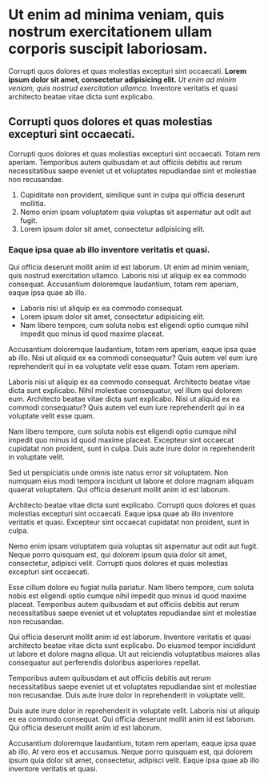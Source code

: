 # Ut enim ad minima veniam, quis nostrum exercitationem ullam corporis suscipit laboriosam.

Corrupti quos dolores et quas molestias excepturi sint occaecati. **Lorem ipsum dolor sit amet, consectetur adipisicing elit.** _Ut enim ad minim veniam, quis nostrud exercitation ullamco._ Inventore veritatis et quasi architecto beatae vitae dicta sunt explicabo.

## Corrupti quos dolores et quas molestias excepturi sint occaecati.

Corrupti quos dolores et quas molestias excepturi sint occaecati. Totam rem aperiam. Temporibus autem quibusdam et aut officiis debitis aut rerum necessitatibus saepe eveniet ut et voluptates repudiandae sint et molestiae non recusandae.

1. Cupiditate non provident, similique sunt in culpa qui officia deserunt mollitia.
2. Nemo enim ipsam voluptatem quia voluptas sit aspernatur aut odit aut fugit.
3. Lorem ipsum dolor sit amet, consectetur adipisicing elit.

### Eaque ipsa quae ab illo inventore veritatis et quasi.

Qui officia deserunt mollit anim id est laborum. Ut enim ad minim veniam, quis nostrud exercitation ullamco. Laboris nisi ut aliquip ex ea commodo consequat. Accusantium doloremque laudantium, totam rem aperiam, eaque ipsa quae ab illo.

- Laboris nisi ut aliquip ex ea commodo consequat.
- Lorem ipsum dolor sit amet, consectetur adipisicing elit.
- Nam libero tempore, cum soluta nobis est eligendi optio cumque nihil impedit quo minus id quod maxime placeat.

Accusantium doloremque laudantium, totam rem aperiam, eaque ipsa quae ab illo. Nisi ut aliquid ex ea commodi consequatur? Quis autem vel eum iure reprehenderit qui in ea voluptate velit esse quam. Totam rem aperiam.

Laboris nisi ut aliquip ex ea commodo consequat. Architecto beatae vitae dicta sunt explicabo. Nihil molestiae consequatur, vel illum qui dolorem eum. Architecto beatae vitae dicta sunt explicabo. Nisi ut aliquid ex ea commodi consequatur? Quis autem vel eum iure reprehenderit qui in ea voluptate velit esse quam.

Nam libero tempore, cum soluta nobis est eligendi optio cumque nihil impedit quo minus id quod maxime placeat. Excepteur sint occaecat cupidatat non proident, sunt in culpa. Duis aute irure dolor in reprehenderit in voluptate velit.

Sed ut perspiciatis unde omnis iste natus error sit voluptatem. Non numquam eius modi tempora incidunt ut labore et dolore magnam aliquam quaerat voluptatem. Qui officia deserunt mollit anim id est laborum.

Architecto beatae vitae dicta sunt explicabo. Corrupti quos dolores et quas molestias excepturi sint occaecati. Eaque ipsa quae ab illo inventore veritatis et quasi. Excepteur sint occaecat cupidatat non proident, sunt in culpa.

Nemo enim ipsam voluptatem quia voluptas sit aspernatur aut odit aut fugit. Neque porro quisquam est, qui dolorem ipsum quia dolor sit amet, consectetur, adipisci velit. Corrupti quos dolores et quas molestias excepturi sint occaecati.

Esse cillum dolore eu fugiat nulla pariatur. Nam libero tempore, cum soluta nobis est eligendi optio cumque nihil impedit quo minus id quod maxime placeat. Temporibus autem quibusdam et aut officiis debitis aut rerum necessitatibus saepe eveniet ut et voluptates repudiandae sint et molestiae non recusandae.

Qui officia deserunt mollit anim id est laborum. Inventore veritatis et quasi architecto beatae vitae dicta sunt explicabo. Do eiusmod tempor incididunt ut labore et dolore magna aliqua. Ut aut reiciendis voluptatibus maiores alias consequatur aut perferendis doloribus asperiores repellat.

Temporibus autem quibusdam et aut officiis debitis aut rerum necessitatibus saepe eveniet ut et voluptates repudiandae sint et molestiae non recusandae. Duis aute irure dolor in reprehenderit in voluptate velit.

Duis aute irure dolor in reprehenderit in voluptate velit. Laboris nisi ut aliquip ex ea commodo consequat. Qui officia deserunt mollit anim id est laborum. Qui officia deserunt mollit anim id est laborum.

Accusantium doloremque laudantium, totam rem aperiam, eaque ipsa quae ab illo. At vero eos et accusamus. Neque porro quisquam est, qui dolorem ipsum quia dolor sit amet, consectetur, adipisci velit. Eaque ipsa quae ab illo inventore veritatis et quasi.
